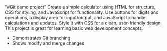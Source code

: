 "#Git demo project" 
Create a simple calculator using HTML for structure, CSS for styling, and JavaScript for functionality. 
Use buttons for digits and operations, a display area for input/output, and JavaScript to handle calculations and updates.
Style it with CSS for a clean, user-friendly design. 
This project is great for learning basic web development concepts.

- Demonstrates Git branching
- Shows modify and merge changes
